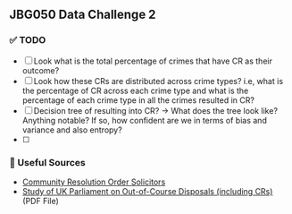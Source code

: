 ## JBG050 Data Challenge 2

### ✅ TODO
- [ ] Look what is the total percentage of crimes that have CR as their outcome? 
- [ ] Look how these CRs are distributed across crime types? i.e, what is the percentage of CR across each crime type and what is the percentage of each crime type in all the crimes resulted in CR?
- [ ] Decision tree of resulting into CR? -> What does the tree look like? Anything notable? If so, how confident are we in terms of bias and variance and also entropy?
- [ ] 

### 📄 Useful Sources
- [Community Resolution Order Solicitors](https://www.reeds.co.uk/personal-law/community-resolution-order-solicitors-deletion/)
- [Study of UK Parliament on Out-of-Course Disposals (including CRs)](https://publications.parliament.uk/pa/cm201415/cmselect/cmhaff/799/799.pdf) (PDF File)